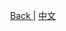 <p align="center">
 <a href="https://natasha.dotnetcore.xyz/"> Back </a> |  <a href="https://natasha.dotnetcore.xyz/zh/method/delegate-method.html"> 中文 </a>
</p> 